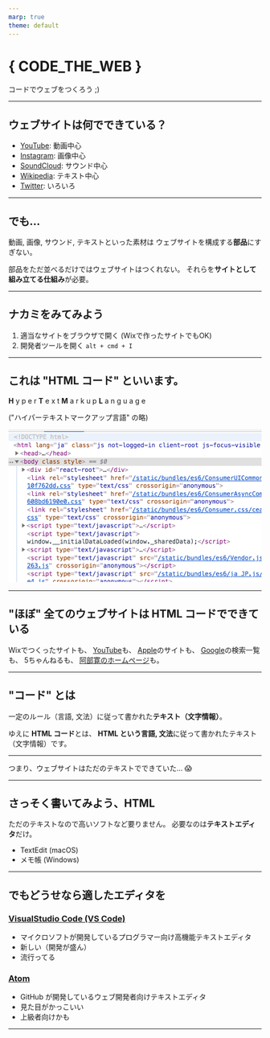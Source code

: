 ```yaml
---
marp: true
theme: default
---
```


# { CODE_THE_WEB }
コードでウェブをつくろう ;)

---

## ウェブサイトは何でできている？
- [YouTube](https://www.youtube.com/): 動画中心
- [Instagram](https://www.instagram.com/shibasnacks/): 画像中心
- [SoundCloud](https://soundcloud.com/stillwoozy): サウンド中心
- [Wikipedia](https://www.wikipedia.org/): テキスト中心
- [Twitter](https://twitter.com/daftpunk_music): いろいろ

---

## でも…
動画, 画像, サウンド, テキストといった素材は
ウェブサイトを構成する**部品**にすぎない。

部品をただ並べるだけではウェブサイトはつくれない。
それらを**サイトとして組み立てる仕組み**が必要。

---

## ナカミをみてみよう
1. 適当なサイトをブラウザで開く (Wixで作ったサイトでもOK)
2. 開発者ツールを開く `alt + cmd + I`

---

## これは "HTML コード" といいます。
**H** y p e r
**T** e x t
**M** a r k u p
**L** a n g u a g e

("ハイパーテキストマークアップ言語" の略)

![bg right:40%](img/html.png)

---

## "ほぼ" 全てのウェブサイトは HTML コードでできている
Wixでつくったサイトも、
[YouTube](https://www.youtube.com)も、
[Apple](https://www.apple.com)のサイトも、
[Google](https://www.google.com)の検索一覧も、
5ちゃんねるも、
[阿部寛のホームページ](http://abehiroshi.la.coocan.jp/)も。

---

## "コード" とは
一定のルール（言語, 文法）に従って書かれた**テキスト（文字情報）**。

ゆえに **HTML コード**とは、
**HTML という言語, 文法**に従って書かれたテキスト（文字情報）です。

---

つまり、ウェブサイトはただのテキストでできていた… :scream:

---

## さっそく書いてみよう、HTML
ただのテキストなので高いソフトなど要りません。
必要なのは**テキストエディタ**だけ。

- TextEdit (macOS)
- メモ帳 (Windows)

---

## でもどうせなら適したエディタを

### [VisualStudio Code (VS Code)](https://code.visualstudio.com/)
- マイクロソフトが開発しているプログラマー向け高機能テキストエディタ
- 新しい（開発が盛ん）
- 流行ってる

### [Atom](https://atom.io/)
- GitHub が開発しているウェブ開発者向けテキストエディタ
- 見た目がかっこいい
- 上級者向けかも

---

